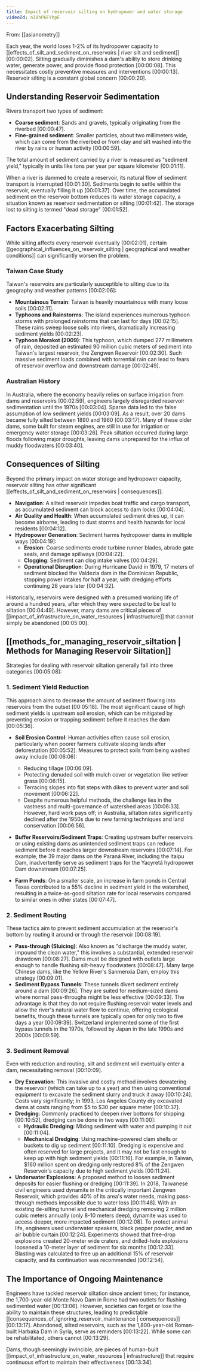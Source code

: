 ```yaml
---
title: Impact of reservoir silting on hydropower and water storage
videoId: nI8hP6FYhpE
---
```


From: [[asianometry]] <br/> 

Each year, the world loses 1-2% of its hydropower capacity to [[effects_of_silt_and_sediment_on_reservoirs | river silt and sediment]] <a class="yt-timestamp" data-t="00:00:02">[00:00:02]</a>. Silting gradually diminishes a dam's ability to store drinking water, generate power, and provide flood protection <a class="yt-timestamp" data-t="00:00:08">[00:00:08]</a>. This necessitates costly preventive measures and interventions <a class="yt-timestamp" data-t="00:00:13">[00:00:13]</a>. Reservoir silting is a constant global concern <a class="yt-timestamp" data-t="00:00:20">[00:00:20]</a>.

## Understanding Reservoir Sedimentation

Rivers transport two types of sediment:
*   **Coarse sediment**: Sands and gravels, typically originating from the riverbed <a class="yt-timestamp" data-t="00:00:47">[00:00:47]</a>.
*   **Fine-grained sediment**: Smaller particles, about two millimeters wide, which can come from the riverbed or from clay and silt washed into the river by rains or human activity <a class="yt-timestamp" data-t="00:00:59">[00:00:59]</a>.

The total amount of sediment carried by a river is measured as "sediment yield," typically in units like tons per year per square kilometer <a class="yt-timestamp" data-t="00:01:11">[00:01:11]</a>.

When a river is dammed to create a reservoir, its natural flow of sediment transport is interrupted <a class="yt-timestamp" data-t="00:01:30">[00:01:30]</a>. Sediments begin to settle within the reservoir, eventually filling it up <a class="yt-timestamp" data-t="00:01:37">[00:01:37]</a>. Over time, the accumulated sediment on the reservoir bottom reduces its water storage capacity, a situation known as reservoir sedimentation or silting <a class="yt-timestamp" data-t="00:01:42">[00:01:42]</a>. The storage lost to silting is termed "dead storage" <a class="yt-timestamp" data-t="00:01:52">[00:01:52]</a>.

## Factors Exacerbating Silting

While silting affects every reservoir eventually <a class="yt-timestamp" data-t="00:02:01">[00:02:01]</a>, certain [[geographical_influences_on_reservoir_silting | geographical and weather conditions]] can significantly worsen the problem.

### Taiwan Case Study
Taiwan's reservoirs are particularly susceptible to silting due to its geography and weather patterns <a class="yt-timestamp" data-t="00:02:06">[00:02:06]</a>:
*   **Mountainous Terrain**: Taiwan is heavily mountainous with many loose soils <a class="yt-timestamp" data-t="00:02:11">[00:02:11]</a>.
*   **Typhoons and Rainstorms**: The island experiences numerous typhoon storms with prolonged rainstorms that can last for days <a class="yt-timestamp" data-t="00:02:15">[00:02:15]</a>. These rains sweep loose soils into rivers, dramatically increasing sediment yields <a class="yt-timestamp" data-t="00:02:23">[00:02:23]</a>.
*   **Typhoon Morakot (2009)**: This typhoon, which dumped 277 millimeters of rain, deposited an estimated 90 million cubic meters of sediment into Taiwan's largest reservoir, the Zengwen Reservoir <a class="yt-timestamp" data-t="00:02:30">[00:02:30]</a>. Such massive sediment loads combined with torrential rain can lead to fears of reservoir overflow and downstream damage <a class="yt-timestamp" data-t="00:02:49">[00:02:49]</a>.

### Australian History
In Australia, where the economy heavily relies on surface irrigation from dams and reservoirs <a class="yt-timestamp" data-t="00:02:59">[00:02:59]</a>, engineers largely disregarded reservoir sedimentation until the 1970s <a class="yt-timestamp" data-t="00:03:04">[00:03:04]</a>. Sparse data led to the false assumption of low sediment yields <a class="yt-timestamp" data-t="00:03:09">[00:03:09]</a>. As a result, over 20 dams became fully silted between 1890 and 1960 <a class="yt-timestamp" data-t="00:03:17">[00:03:17]</a>. Many of these older dams, some built for steam engines, are still in use for irrigation or emergency water storage <a class="yt-timestamp" data-t="00:03:26">[00:03:26]</a>. Peak siltation occurred during large floods following major droughts, leaving dams unprepared for the influx of muddy floodwaters <a class="yt-timestamp" data-t="00:03:40">[00:03:40]</a>.

## Consequences of Silting

Beyond the primary impact on water storage and hydropower capacity, reservoir silting has other significant [[effects_of_silt_and_sediment_on_reservoirs | consequences]]:

*   **Navigation**: A silted reservoir impedes boat traffic and cargo transport, as accumulated sediment can block access to dam locks <a class="yt-timestamp" data-t="00:04:04">[00:04:04]</a>.
*   **Air Quality and Health**: When accumulated sediment dries up, it can become airborne, leading to dust storms and health hazards for local residents <a class="yt-timestamp" data-t="00:04:12">[00:04:12]</a>.
*   **Hydropower Generation**: Sediment harms hydropower dams in multiple ways <a class="yt-timestamp" data-t="00:04:19">[00:04:19]</a>:
    *   **Erosion**: Coarse sediments erode turbine runner blades, abrade gate seals, and damage spillways <a class="yt-timestamp" data-t="00:04:22">[00:04:22]</a>.
    *   **Clogging**: Sediment can clog intake valves <a class="yt-timestamp" data-t="00:04:29">[00:04:29]</a>.
    *   **Operational Disruption**: During Hurricane David in 1979, 17 meters of sediment blocked the Valdezia dam in the Dominican Republic, stopping power intakes for half a year, with dredging efforts continuing 28 years later <a class="yt-timestamp" data-t="00:04:32">[00:04:32]</a>.

Historically, reservoirs were designed with a presumed working life of around a hundred years, after which they were expected to be lost to siltation <a class="yt-timestamp" data-t="00:04:49">[00:04:49]</a>. However, many dams are critical pieces of [[impact_of_infrastructure_on_water_resources | infrastructure]] that cannot simply be abandoned <a class="yt-timestamp" data-t="00:05:00">[00:05:00]</a>.

## [[methods_for_managing_reservoir_siltation | Methods for Managing Reservoir Siltation]]

Strategies for dealing with reservoir siltation generally fall into three categories <a class="yt-timestamp" data-t="00:05:08">[00:05:08]</a>:

### 1. Sediment Yield Reduction
This approach aims to decrease the amount of sediment flowing into reservoirs from the outset <a class="yt-timestamp" data-t="00:05:18">[00:05:18]</a>. The most significant cause of high sediment yields is upstream soil erosion, which can be mitigated by preventing erosion or trapping sediment before it reaches the dam <a class="yt-timestamp" data-t="00:05:36">[00:05:36]</a>.

*   **Soil Erosion Control**: Human activities often cause soil erosion, particularly when poorer farmers cultivate sloping lands after deforestation <a class="yt-timestamp" data-t="00:05:52">[00:05:52]</a>. Measures to protect soils from being washed away include <a class="yt-timestamp" data-t="00:06:06">[00:06:06]</a>:
    *   Reducing tillage <a class="yt-timestamp" data-t="00:06:09">[00:06:09]</a>.
    *   Protecting denuded soil with mulch cover or vegetation like vetiver grass <a class="yt-timestamp" data-t="00:06:15">[00:06:15]</a>.
    *   Terracing slopes into flat steps with dikes to prevent water and soil movement <a class="yt-timestamp" data-t="00:06:22">[00:06:22]</a>.
    *   Despite numerous helpful methods, the challenge lies in the vastness and multi-governance of watershed areas <a class="yt-timestamp" data-t="00:06:33">[00:06:33]</a>. However, hard work pays off; in Australia, siltation rates significantly declined after the 1950s due to new farming techniques and land conservation <a class="yt-timestamp" data-t="00:06:56">[00:06:56]</a>.

*   **Buffer Reservoirs/Sediment Traps**: Creating upstream buffer reservoirs or using existing dams as unintended sediment traps can reduce sediment before it reaches larger downstream reservoirs <a class="yt-timestamp" data-t="00:07:14">[00:07:14]</a>. For example, the 39 major dams on the Paraná River, including the Itaipu Dam, inadvertently serve as sediment traps for the Yacyretá hydropower Dam downstream <a class="yt-timestamp" data-t="00:07:25">[00:07:25]</a>.
*   **Farm Ponds**: On a smaller scale, an increase in farm ponds in Central Texas contributed to a 55% decline in sediment yield in the watershed, resulting in a twice-as-good siltation rate for local reservoirs compared to similar ones in other states <a class="yt-timestamp" data-t="00:07:47">[00:07:47]</a>.

### 2. Sediment Routing
These tactics aim to prevent sediment accumulation at the reservoir's bottom by routing it around or through the reservoir <a class="yt-timestamp" data-t="00:08:19">[00:08:19]</a>.

*   **Pass-through (Sluicing)**: Also known as "discharge the muddy water, impound the clean water," this involves a substantial, extended reservoir drawdown <a class="yt-timestamp" data-t="00:08:27">[00:08:27]</a>. Dams must be designed with outlets large enough to handle flushing silt-heavy floodwaters <a class="yt-timestamp" data-t="00:08:47">[00:08:47]</a>. Many large Chinese dams, like the Yellow River's Sanmenxia Dam, employ this strategy <a class="yt-timestamp" data-t="00:09:01">[00:09:01]</a>.
*   **Sediment Bypass Tunnels**: These tunnels divert sediment entirely around a dam <a class="yt-timestamp" data-t="00:09:26">[00:09:26]</a>. They are suited for medium-sized dams where normal pass-throughs might be less effective <a class="yt-timestamp" data-t="00:09:33">[00:09:33]</a>. The advantage is that they do not require flushing reservoir water levels and allow the river's natural water flow to continue, offering ecological benefits, though these tunnels are typically open for only two to five days a year <a class="yt-timestamp" data-t="00:09:39">[00:09:39]</a>. Switzerland implemented some of the first bypass tunnels in the 1970s, followed by Japan in the late 1990s and 2000s <a class="yt-timestamp" data-t="00:09:59">[00:09:59]</a>.

### 3. Sediment Removal
Even with reduction and routing, silt and sediment will eventually enter a dam, necessitating removal <a class="yt-timestamp" data-t="00:10:09">[00:10:09]</a>.

*   **Dry Excavation**: This invasive and costly method involves dewatering the reservoir (which can take up to a year) and then using conventional equipment to excavate the sediment slurry and truck it away <a class="yt-timestamp" data-t="00:10:24">[00:10:24]</a>. Costs vary significantly; in 1993, Los Angeles County dry excavated dams at costs ranging from $5 to $30 per square meter <a class="yt-timestamp" data-t="00:10:37">[00:10:37]</a>.
*   **Dredging**: Commonly practiced to deepen river bottoms for shipping <a class="yt-timestamp" data-t="00:10:52">[00:10:52]</a>, dredging can be done in two ways <a class="yt-timestamp" data-t="00:11:00">[00:11:00]</a>:
    *   **Hydraulic Dredging**: Mixing sediment with water and pumping it out <a class="yt-timestamp" data-t="00:11:04">[00:11:04]</a>.
    *   **Mechanical Dredging**: Using machine-powered clam shells or buckets to dig up sediment <a class="yt-timestamp" data-t="00:11:10">[00:11:10]</a>.
    Dredging is expensive and often reserved for large projects, and it may not be fast enough to keep up with high sediment yields <a class="yt-timestamp" data-t="00:11:16">[00:11:16]</a>. For example, in Taiwan, $160 million spent on dredging only restored 8% of the Zengwen Reservoir's capacity due to high sediment yields <a class="yt-timestamp" data-t="00:11:24">[00:11:24]</a>.
*   **Underwater Explosions**: A proposed method to loosen sediment deposits for easier flushing or dredging <a class="yt-timestamp" data-t="00:11:39">[00:11:39]</a>. In 2018, Taiwanese civil engineers used dynamite in the critically important Zengwen Reservoir, which provides 40% of its area's water needs, making pass-through methods impossible due to water loss <a class="yt-timestamp" data-t="00:11:48">[00:11:48]</a>. With an existing de-silting tunnel and mechanical dredging removing 2 million cubic meters annually (only 8-10 meters deep), dynamite was used to access deeper, more impacted sediment <a class="yt-timestamp" data-t="00:12:08">[00:12:08]</a>. To protect animal life, engineers used underwater speakers, black pepper powder, and an air bubble curtain <a class="yt-timestamp" data-t="00:12:24">[00:12:24]</a>. Experiments showed that free-drop explosions created 20-meter wide craters, and drilled-hole explosions loosened a 10-meter layer of sediment for six months <a class="yt-timestamp" data-t="00:12:33">[00:12:33]</a>. Blasting was calculated to free up an additional 15% of reservoir capacity, and its continuation was recommended <a class="yt-timestamp" data-t="00:12:54">[00:12:54]</a>.

## The Importance of Ongoing Maintenance

Engineers have tackled reservoir siltation since ancient times; for instance, the 1,700-year-old Monte Novo Dam in Rome had two outlets for flushing sedimented water <a class="yt-timestamp" data-t="00:13:06">[00:13:06]</a>. However, societies can forget or lose the ability to maintain these structures, leading to predictable [[consequences_of_ignoring_reservoir_maintenance | consequences]] <a class="yt-timestamp" data-t="00:13:17">[00:13:17]</a>. Abandoned, silted reservoirs, such as the 1,800-year-old Roman-built Harbaka Dam in Syria, serve as reminders <a class="yt-timestamp" data-t="00:13:22">[00:13:22]</a>. While some can be rehabilitated, others cannot <a class="yt-timestamp" data-t="00:13:29">[00:13:29]</a>.

Dams, though seemingly invincible, are pieces of human-built [[impact_of_infrastructure_on_water_resources | infrastructure]] that require continuous effort to maintain their effectiveness <a class="yt-timestamp" data-t="00:13:34">[00:13:34]</a>.